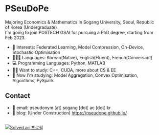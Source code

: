 # PSeuDoPe

Majoring Economics & Mathematics in Sogang University, Seoul, Republic of Korea (Undergraduate) <br>
I'm going to join POSTECH GSAI for pursuing a PhD degree, starting from Feb 2023.

* 💖 Interests: Federated Learning, Model Compression, On-Device, Stochastic Optimisation
* 👱🏻‍♀️ Languages: Korean(Native), English(Fluent), French(Conversant)
* 💻 Programming Languages: Python, MATLAB
* ✍🏻 Want to study: C++, CUDA, more about CS & EE
* 🎯 Now I'm studying: Model Aggregation, Convex Optimisation, Algorithms, PySpark

## Contact
* 📃 email: pseudonym [at] sogang [dot] ac [dot] kr
* 📒 blog: (Under Construction) https://pseudope.github.io/

##
[![Solved.ac 프로필](http://mazassumnida.wtf/api/v2/generate_badge?boj=pseudope)](https://solved.ac/pseudope)
